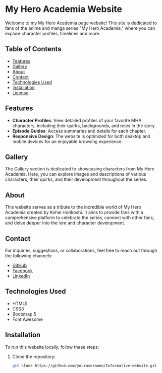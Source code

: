 # My Hero Academia Website

Welcome to my My Hero Academia page website! This site is dedicated to fans of the anime and manga series "My Hero Academia," where you can explore character profiles, timelines  and more.

## Table of Contents
- [Features](#features)
- [Gallery](#gallery)
- [About](#about)
- [Contact](#contact)
- [Technologies Used](#technologies-used)
- [Installation](#installation)
- [License](#license)

## Features
- **Character Profiles**: View detailed profiles of your favorite MHA characters, including their quirks, backgrounds, and roles in the story.
- **Episode Guides**: Access summaries and details for each chapter.
- **Responsive Design**: The website is optimized for both desktop and mobile devices for an enjoyable browsing experience.

## Gallery
The Gallery section is dedicated to showcasing characters from My Hero Academia. Here, you can explore images and descriptions of various characters, their quirks, and their development throughout the series. 

## About
This website serves as a tribute to the incredible world of My Hero Academia created by Kohei Horikoshi. It aims to provide fans with a comprehensive platform to celebrate the series, connect with other fans, and delve deeper into the lore and character development.

## Contact
For inquiries, suggestions, or collaborations, feel free to reach out through the following channels:
- [GitHub](https://github.com/kimirut)
- [Facebook](https://www.facebook.com/kimirutx)
- [LinkedIn](https://www.linkedin.com/in/kim-rigodon-6bbbbb293/)

## Technologies Used
- HTML5
- CSS3
- Bootstrap 5
- Font Awesome

## Installation
To run this website locally, follow these steps:

1. Clone the repository:
   ```bash
   git clone https://github.com/yourusername/Informative-website.git